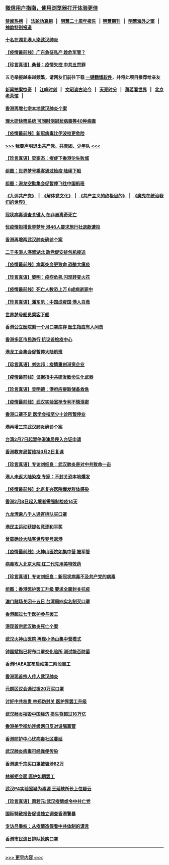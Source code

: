 ### [微信用户指南，使用浏览器打开体验更佳](https://github.com/gfw-breaker/banned-news1/blob/master/indexes/wechat-guide.md?t=0)
#### [禁闻热榜](热点新闻.md?t=0)  &nbsp;&nbsp;|&nbsp;&nbsp; [法轮功真相](https://github.com/gfw-breaker/truth/blob/master/README.md?t=0) &nbsp;&nbsp;|&nbsp;&nbsp; [明慧二十周年报告](https://github.com/gfw-breaker/mh-reports/blob/master/README.md?t=0) &nbsp;&nbsp;|&nbsp;&nbsp;[明慧期刊](https://github.com/gfw-breaker/mh-qikan) &nbsp;&nbsp;|&nbsp;&nbsp; [明慧海外之窗](https://github.com/gfw-breaker/mh-news/blob/master/README.md?t=0) &nbsp;&nbsp;|&nbsp;&nbsp; [神韵特别报道](https://github.com/gfw-breaker/mh-news/blob/master/shenyun.md?t=0)
#### [十名在湖北港人染武汉肺炎](../pages/nsc415/n11864807.md?t=02130922) 
#### [【疫情最前线】广东急征私产 趁危军管？](../pages/nsc415/n11864205.md?t=02130922) 
#### [【珍言真语】桑普：疫情失控 中共五宗罪](../pages/nsc415/n11864157.md?t=02130922) 
#### 五毛举报越来越频繁，请网友们前往下载 [一键翻墙软件](https://github.com/gfw-breaker/ssr-accounts)，并将此项目推荐给亲友
#### [新闻拍案惊奇](https://github.com/gfw-breaker/banned-news1/blob/master/pages/link4.md) &nbsp;&nbsp;|&nbsp;&nbsp; [江峰时刻](https://github.com/gfw-breaker/banned-news1/blob/master/pages/link4.md) &nbsp;&nbsp;|&nbsp;&nbsp; [文昭谈古论今](https://github.com/gfw-breaker/banned-news1/blob/master/pages/link4.md) &nbsp;&nbsp;|&nbsp;&nbsp; [天亮时分](https://github.com/gfw-breaker/banned-news1/blob/master/pages/link4.md) &nbsp;&nbsp;|&nbsp;&nbsp; [萧茗看世界](https://github.com/gfw-breaker/banned-news1/blob/master/pages/link4.md) &nbsp;&nbsp;|&nbsp;&nbsp; [北京老茶馆](https://github.com/gfw-breaker/banned-news1/blob/master/pages/link4.md) &nbsp;&nbsp;|&nbsp;&nbsp; 
#### [香港再增七宗本地武汉肺炎个案](../pages/nsc415/n11862405.md?t=02130922) 
#### [理大研快筛系统 可同时测冠状病毒等40种病毒](../pages/nsc415/n11862376.md?t=02130922) 
#### [【疫情最前线】新冠病毒比伊波拉更危险](../pages/nsc415/n11862199.md?t=02130922) 
#### [>>> 我要声明退出共产党、共青团、少年队 <<<](https://github.com/begood0513/goodnews/blob/master/quit/letter.md) 
#### [【珍言真语】梁家杰：疫症下香港沦失败城](../pages/nsc415/n11861588.md?t=02130922) 
#### [组图：世界梦号乘客通过检疫 陆续下船](../pages/nsc415/n11858302.md?t=02130922) 
#### [组图：港龙空勤集会促暂停飞往中国航班](../pages/nsc415/n11858190.md?t=02130922) 
#### [《九评共产党》](https://github.com/begood0513/9ping.md/blob/master/README.md) &nbsp;|&nbsp; [《解体党文化》](../../../../jtdwh.md/blob/master/README.md)  &nbsp;|&nbsp; [《共产主义的终极目的》](../../../../gczydzjmd.md/blob/master/README.md) &nbsp;|&nbsp; [《魔鬼在统治我们的世界》](../../../../mgztzwmdsj.md/blob/master/README.md) 
#### [冠状病毒调查关键人 在非洲离奇死亡](../pages/nsc415/n11859798.md?t=02130922) 
#### [忧疫情拒搭世界梦号 港46人要求旅行社退款遭拒](../pages/nsc415/n11859849.md?t=02130922) 
#### [香港再增两武汉肺炎确诊个案](../pages/nsc415/n11859833.md?t=02130922) 
#### [二千多港人滞留湖北 政党促安排包机接送](../pages/nsc415/n11859831.md?t=02130922) 
#### [【疫情最前线】病毒突变更致命 恐酿大瘟疫](../pages/nsc415/n11859604.md?t=02130922) 
#### [【珍言真语】黎明：疫症危机 闪现转变火花](../pages/nsc415/n11859199.md?t=02130922) 
#### [【疫情最前线】死亡人数恐上万 6成病逝家中](../pages/nsc415/n11856687.md?t=02130922) 
#### [【珍言真语】潘东凯：中国成疫国 港人自救](../pages/nsc415/n11856962.md?t=02130922) 
#### [世界梦号船员乘客下船](../pages/nsc415/n11856883.md?t=02130922) 
#### [香港公立医院剩一个月口罩库存 医生指应有人问责](../pages/nsc415/n11856875.md?t=02130922) 
#### [香港多区市民游行 抗议设检疫中心](../pages/nsc415/n11856866.md?t=02130922) 
#### [港龙工会集会促暂停大陆航班](../pages/nsc415/n11856840.md?t=02130922) 
#### [【珍言真语】刘达邦：疫情重创港资企业](../pages/nsc415/n11854274.md?t=02130922) 
#### [【疫情最前线】证据指中共研发致命生化武器](../pages/nsc415/n11853087.md?t=02130922) 
#### [【珍言真语】吴明德：港府应提取储备救急](../pages/nsc415/n11852734.md?t=02130922) 
#### [【疫情最前线】武汉实验室抢专利不慎泄密](../pages/nsc415/n11850310.md?t=02130922) 
#### [香港口罩不足 医学会指至少十诊所暂停业](../pages/nsc415/n11850301.md?t=02130922) 
#### [港再增三宗武汉肺炎确诊个案](../pages/nsc415/n11850328.md?t=02130922) 
#### [台湾2月7日起暂停港澳居民入台证申请](../pages/nsc415/n11850304.md?t=02130922) 
#### [香港教育局暂维持3月2日复课](../pages/nsc415/n11850260.md?t=02130922) 
#### [【珍言真语】专访刘细良：武汉肺炎是对中共致命一击](../pages/nsc415/n11849934.md?t=02130922) 
#### [港人未返大陆染疫 专家：不封关恐本地爆发](../pages/nsc415/n11848021.md?t=02130922) 
#### [【疫情最前线】北京复兴医院爆发群体感染](../pages/nsc415/n11847626.md?t=02130922) 
#### [香港2月8日起入境者需强制检疫14天](../pages/nsc415/n11847658.md?t=02130922) 
#### [九龙湾逾八千人通宵排队买口罩](../pages/nsc415/n11847647.md?t=02130922) 
#### [港民主运动获提名竞逐和平奖](../pages/nsc415/n11847633.md?t=02130922) 
#### [曾载确诊大陆客世界梦号返港](../pages/nsc415/n11847608.md?t=02130922) 
#### [【疫情最前线】火神山医院如集中营 被军管](../pages/nsc415/n11847524.md?t=02130922) 
#### [病毒攻入北京大院 红二代先用美特效药](../pages/nsc415/n11847427.md?t=02130922) 
#### [【珍言真语】专访刘细良：新冠状病毒不及共产党的病毒](../pages/nsc415/n11847164.md?t=02130922) 
#### [组图：香港医护罢工升级 要求全面封关抗疫](../pages/nsc415/n11844107.md?t=02130922) 
#### [澳门赌场关闭十五日 台湾周四实名制买口罩](../pages/nsc415/n11845083.md?t=02130922) 
#### [香港超过七千医护参与罢工](../pages/nsc415/n11845051.md?t=02130922) 
#### [港现首宗武汉肺炎死亡个案](../pages/nsc415/n11844998.md?t=02130922) 
#### [武汉火神山医院 再现小汤山集中营模式](../pages/nsc415/n11844763.md?t=02130922) 
#### [钟国斌指已将布口罩交化验所 测试能否防菌](../pages/nsc415/n11842783.md?t=02130922) 
#### [香港HAEA宣布启动第二阶段罢工](../pages/nsc415/n11842723.md?t=02130922) 
#### [香港现首宗人传人武汉肺炎](../pages/nsc415/n11842766.md?t=02130922) 
#### [元朗区议会通过拨20万买口罩](../pages/nsc415/n11842754.md?t=02130922) 
#### [讨好中共权贵 林郑伪封关 医护界罢工升级](../pages/nsc415/n11842359.md?t=02130922) 
#### [武汉肺炎摧毁中国经济 损失将超过16万亿](../pages/nsc415/n11839723.md?t=02130922) 
#### [香港美孚街坊连续两日反对设隔离营](../pages/nsc415/n11839962.md?t=02130922) 
#### [香港防护中心忧病毒社区蔓延](../pages/nsc415/n11839933.md?t=02130922) 
#### [武汉肺炎病毒可经粪便传染](../pages/nsc415/n11839939.md?t=02130922) 
#### [香港逾千宗买口罩被骗涉82万](../pages/nsc415/n11839914.md?t=02130922) 
#### [林郑拒会面 医护如期罢工](../pages/nsc415/n11839892.md?t=02130922) 
#### [武汉P4实验室疑为毒源 王延轶所长上位疑云](../pages/nsc415/n11835543.md?t=02130922) 
#### [【珍言真语】萧若元:武汉疫情或令中共亡党](../pages/nsc415/n11829394.md?t=02130922) 
#### [国际特赦报告促设独立调查香港警暴](../pages/nsc415/n11833845.md?t=02130922) 
#### [专访吕秉权：从疫情造假看中共体制的谎言](../pages/nsc415/n11833813.md?t=02130922) 
#### [香港市民连日排队抢购口罩](../pages/nsc415/n11833794.md?t=02130922) 

----
#### [ >>> 更早内容 <<< ](../indexes/nsc415-earlier.md)
